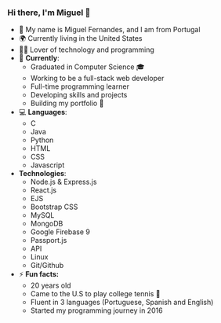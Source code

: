 ### Hi there, I'm Miguel 👋

<!--
**migfernandes01/migfernandes01** is a ✨ _special_ ✨ repository because its `README.md` (this file) appears on your GitHub profile.

Here are some ideas to get you started:

- 🔭 I’m currently working on ...
- 🌱 I’m currently learning ...
- 👯 I’m looking to collaborate on ...
- 🤔 I’m looking for help with ...
- 💬 Ask me about ...
- 📫 How to reach me: ...
- 😄 Pronouns: ...
- ⚡ Fun fact: ...
-->
- :man:	My name is Miguel Fernandes, and I am from Portugal
- :earth_africa: Currently living in the United States
- :man_technologist: Lover of technology and programming
- :open_book: **Currently**:
  - Graduated in Computer Science :mortar_board:	
  - Working to be a full-stack web developer
  - Full-time programming learner  
  - Developing skills and projects
  - Building my portfolio :construction:
- :computer:	**Languages**:
  - C
  - Java
  - Python
  - HTML
  - CSS
  - Javascript
- **Technologies**:
  - Node.js & Express.js
  - React.js
  - EJS
  - Bootstrap CSS
  - MySQL
  - MongoDB
  - Google Firebase 9
  - Passport.js
  - API
  - Linux 
  - Git/Github
- :zap:	**Fun facts:**
  - 20 years old
  - Came to the U.S to play college tennis 	:tennis:
  - Fluent in 3 languages (Portuguese, Spanish and English) 
  - Started my programming journey in 2016
